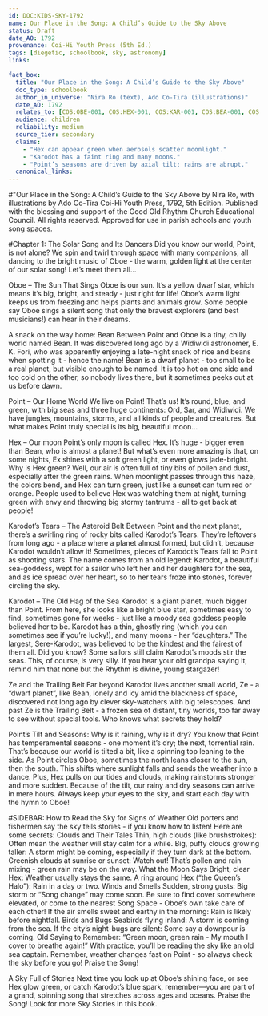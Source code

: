 ```yaml
---
id: DOC:KIDS-SKY-1792
name: Our Place in the Song: A Child’s Guide to the Sky Above
status: Draft
date_AO: 1792
provenance: Coi-Hi Youth Press (5th Ed.)
tags: [diegetic, schoolbook, sky, astronomy]
links:

fact_box:
  title: "Our Place in the Song: A Child’s Guide to the Sky Above"
  doc_type: schoolbook
  author_in_universe: "Nira Ro (text), Ado Co-Tira (illustrations)"
  date_AO: 1792
  relates_to: [COS:OBE-001, COS:HEX-001, COS:KAR-001, COS:BEA-001, COS:ZE-001, COS:BEL-001, GEO:SYS-001, GEO:WAT-001]
  audience: children
  reliability: medium
  source_tier: secondary
  claims:
    - "Hex can appear green when aerosols scatter moonlight."
    - "Karodot has a faint ring and many moons."
    - "Point’s seasons are driven by axial tilt; rains are abrupt."
  canonical_links:
---
```



#"Our Place in the Song: A Child’s Guide to the Sky Above
by Nira Ro, with illustrations by Ado Co-Tira
Coi-Hi Youth Press, 1792, 5th Edition. Published with the blessing and support of the Good Old Rhythm Church Educational Council. All rights reserved. Approved for use in parish schools and youth song spaces.

#Chapter 1: The Solar Song and Its Dancers
Did you know our world, Point, is not alone? We spin and twirl through space with many companions, all dancing to the bright music of Oboe - the warm, golden light at the center of our solar song! Let’s meet them all…

Oboe – The Sun That Sings
Oboe is our sun. It’s a yellow dwarf star, which means it’s big, bright, and steady - just right for life! Oboe’s warm light keeps us from freezing and helps plants and animals grow. Some people say Oboe sings a silent song that only the bravest explorers (and best musicians!) can hear in their dreams.

A snack on the way home: Bean
Between Point and Oboe is a tiny, chilly world named Bean. It was discovered long ago by a Widiwidi astronomer, E. K. Fori, who was apparently enjoying a late-night snack of rice and beans when spotting it - hence the name!
Bean is a dwarf planet - too small to be a real planet, but visible enough to be named. It is too hot on one side and too cold on the other, so nobody lives there, but it sometimes peeks out at us before dawn.

Point – Our Home World
We live on Point! That’s us! It’s round, blue, and green, with big seas and three huge continents: Ord, Sar, and Widiwidi. We have jungles, mountains, storms, and all kinds of people and creatures.
But what makes Point truly special is its big, beautiful moon…

Hex – Our moon
Point’s only moon is called Hex. It’s huge - bigger even than Bean, who is almost a planet! But what’s even more amazing is that, on some nights, Ex shines with a soft green light, or even glows jade-bright.
Why is Hex green? Well, our air is often full of tiny bits of pollen and dust, especially after the green rains. When moonlight passes through this haze, the colors bend, and Hex can turn green, just like a sunset can turn red or orange.
People used to believe Hex was watching them at night, turning green with envy and throwing big stormy tantrums - all to get back at people!

Karodot’s Tears – The Asteroid Belt
Between Point and the next planet, there’s a swirling ring of rocky bits called Karodot’s Tears. They’re leftovers from long ago - a place where a planet almost formed, but didn’t, because Karodot wouldn’t allow it! Sometimes, pieces of Karodot’s Tears fall to Point as shooting stars.
The name comes from an old legend: Karodot, a beautiful sea-goddess, wept for a sailor who left her and her daughters for the sea, and as ice spread over her heart, so to her tears froze into stones, forever circling the sky.

Karodot – The Old Hag of the Sea
Karodot is a giant planet, much bigger than Point. From here, she looks like a bright blue star, sometimes easy to find, sometimes gone for weeks - just like a moody sea goddess people believed her to be.
Karodot has a thin, ghostly ring (which you can sometimes see if you’re lucky!), and many moons - her “daughters.” The largest, Sere-Karodot, was believed to be the kindest and the fairest of them all. 
Did you know? Some sailors still claim Karodot’s moods stir the seas. This, of course, is very silly. If you hear your old grandpa saying it, remind him that none but the Rhythm is divine, young stargazer!

Ze and the Trailing Belt
Far beyond Karodot lives another small world, Ze - a “dwarf planet”, like Bean, lonely and icy amid the blackness of space, discovered not long ago by clever sky-watchers with big telescopes.
And past Ze is the Trailing Belt - a frozen sea of distant, tiny worlds, too far away to see without special tools. Who knows what secrets they hold?

Point’s Tilt and Seasons: Why is it raining, why is it dry?
You know that Point has temperamental seasons - one moment it’s dry; the next, torrential rain. That’s because our world is tilted a bit, like a spinning top leaning to the side.
As Point circles Oboe, sometimes the north leans closer to the sun, then the south. This shifts where sunlight falls and sends the weather into a dance. Plus, Hex pulls on our tides and clouds, making rainstorms stronger and more sudden.
Because of the tilt, our rainy and dry seasons can arrive in mere hours. Always keep your eyes to the sky, and start each day with the hymn to Oboe! 

#SIDEBAR: How to Read the Sky for Signs of Weather
Old porters and fishermen say the sky tells stories - if you know how to listen! Here are some secrets:
Clouds and Their Tales
Thin, high clouds (like brushstrokes): Often mean the weather will stay calm for a while.
Big, puffy clouds growing taller: A storm might be coming, especially if they turn dark at the bottom.
Greenish clouds at sunrise or sunset: Watch out! That’s pollen and rain mixing - green rain may be on the way.
What the Moon Says
Bright, clear Hex: Weather usually stays the same.
A ring around Hex (“the Queen’s Halo”): Rain in a day or two.
Winds and Smells
Sudden, strong gusts: Big storm or “Song change” may come soon. Be sure to find cover somewhere elevated, or come to the nearest Song Space - Oboe’s own take care of each other!
If the air smells sweet and earthy in the morning: Rain is likely before nightfall.
Birds and Bugs
Seabirds flying inland: A storm is coming from the sea.
If the city’s night-bugs are silent: Some say a downpour is coming.
Old Saying to Remember:
“Green moon, green rain -
My mouth I cover to breathe again!”
With practice, you’ll be reading the sky like an old sea captain. Remember, weather changes fast on Point - so always check the sky before you go! Praise the Song!

A Sky Full of Stories
Next time you look up at Oboe’s shining face, or see Hex glow green, or catch Karodot’s blue spark, remember—you are part of a grand, spinning song that stretches across ages and oceans.
Praise the Song!
Look for more Sky Stories in this book.